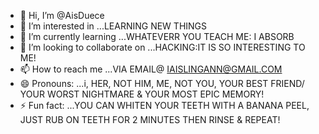 - 👋 Hi, I’m @AisDuece
- 👀 I’m interested in ...LEARNING NEW THINGS
- 🌱 I’m currently learning ...WHATEVERR YOU TEACH ME: I ABSORB
- 💞️ I’m looking to collaborate on ...HACKING:IT IS SO INTERESTING TO ME!
- 📫 How to reach me ...VIA EMAIL@ IAISLINGANN@GMAIL.COM
- 😄 Pronouns: ...i, HER, NOT HIM, ME, NOT YOU, YOUR BEST FRIEND/ YOUR WORST NIGHTMARE & YOUR MOST EPIC MEMORY!
- ⚡ Fun fact: ...YOU CAN WHITEN YOUR TEETH WITH A BANANA PEEL, JUST RUB ON TEETH FOR 2 MINUTES THEN RINSE & REPEAT!

<!---
AisDuece/AisDuece is a ✨ special ✨ repository because its `README.md` (this file) appears on your GitHub profile.
You can click the Preview link to take a look at your changes.
--->
